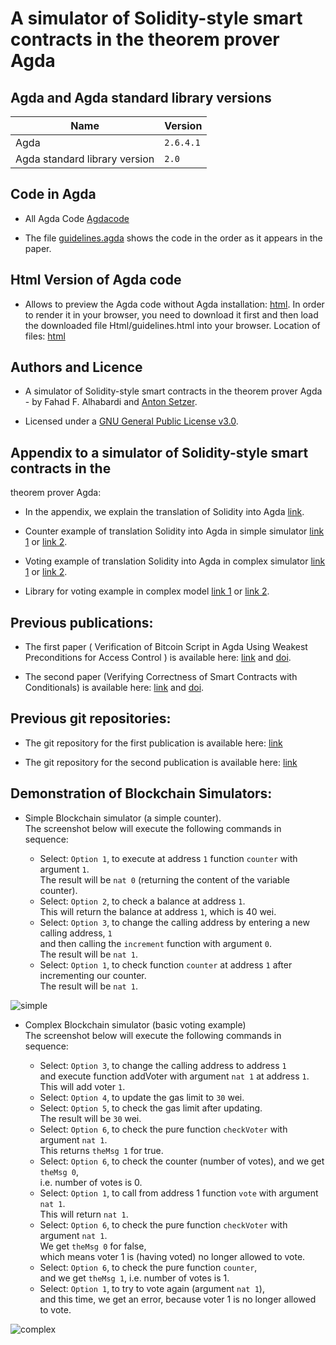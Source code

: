 # A simulator of Solidity-style smart contracts in the theorem prover Agda

## Agda and Agda standard library versions

| Name                          | Version |
| ------------------------------| ------------- |
| Agda                          | `2.6.4.1`     |
| Agda standard library version |  `2.0`        |


## Code in Agda
* All Agda Code
  [Agdacode](/Agdacode/) 

  
* The file  [guidelines.agda](Agdacode/guidelines.agda/) shows the code in the order as it appears in the paper.

## Html Version of Agda code 
* Allows to preview the Agda code without Agda installation: [html](https://htmlpreview.github.io/?https://github.com/fahad1985lab/A_simulator_of_Solidity-style_smart_contracts_in_the_theorem_prover_Agda/blob/main/Html/guidelines.html). In order to render it in your browser, you need to download it first and then load the downloaded file Html/guidelines.html into your browser. Location of files: [html](/Html/guidelines.html)

## Authors and Licence
* A simulator of Solidity-style smart contracts in the theorem prover Agda - by 
 Fahad F. Alhabardi and [Anton Setzer](https://www.cs.swan.ac.uk/~csetzer/).
 
 
* Licensed under a [GNU General Public License v3.0](https://www.gnu.org/licenses/gpl-3.0.en.html).


## Appendix to a simulator of Solidity-style smart contracts in the
theorem prover Agda:

* In the appendix, we explain the translation of Solidity into Agda [link](https://github.com/fahad1985lab/A_simulator_of_Solidity-style_smart_contracts_in_the_theorem_prover_Agda/blob/main/Appendix_to_a_simulator_of_Solidity-style_smart_contracts_in_the_theorem_prover_Agda.pdf).

* Counter example of translation Solidity into Agda in simple simulator [link 1](https://htmlpreview.github.io/?https://raw.githubusercontent.com/fahad1985lab/A_simulator_of_Solidity-style_smart_contracts_in_the_theorem_prover_Agda/main/Html/Simple-Model.example.solidityToagdaInsimplemodel-counterexample.html) or [link 2](https://github.com/fahad1985lab/A_simulator_of_Solidity-style_smart_contracts_in_the_theorem_prover_Agda/blob/main/Agdacode/Simple-Model/example/solidityToagdaInsimplemodel-counterexample.agda). 

* Voting example of translation Solidity into Agda in complex simulator [link 1](https://htmlpreview.github.io/?https://raw.githubusercontent.com/fahad1985lab/A_simulator_of_Solidity-style_smart_contracts_in_the_theorem_prover_Agda/main/Html/Complex-Model.example.solidityToagdaIncomplexmodel-votingexample.html) or [link 2](https://github.com/fahad1985lab/A_simulator_of_Solidity-style_smart_contracts_in_the_theorem_prover_Agda/blob/main/Agdacode/Complex-Model/example/solidityToagdaIncomplexmodel-votingexample.agda).

* Library for voting example in complex model [link 1](https://htmlpreview.github.io/?https://raw.githubusercontent.com/fahad1985lab/A_simulator_of_Solidity-style_smart_contracts_in_the_theorem_prover_Agda/main/Html/libraries.ComplexModelLibrary.html) or [link 2](https://github.com/fahad1985lab/A_simulator_of_Solidity-style_smart_contracts_in_the_theorem_prover_Agda/blob/main/Agdacode/libraries/ComplexModelLibrary.agda).

## Previous publications:
 
* The first paper ( Verification of Bitcoin Script in Agda Using Weakest Preconditions for Access Control
) is available here: [link](https://doi.org/10.4230/LIPIcs.TYPES.2021.1) and [doi](https://doi.org/10.4230/LIPIcs.TYPES.2021.1).
 
* The second paper (Verifying Correctness of Smart Contracts with Conditionals) is available here: [link](https://ieeexplore.ieee.org/abstract/document/10087054) and [doi](http://dx.doi.org/10.1109/iGETblockchain56591.2022.10087054).
 
## Previous git repositories:
 
* The git repository for the first publication is available here: [link](https://github.com/fahad1985lab/Smart--Contracts--Verification--With--Agda)

* The git repository for the second publication is available here: [link](https://github.com/fahad1985lab/Verifying--Correctness--of-Smart--Contracts--with--Conditionals)
 

## Demonstration of Blockchain Simulators: 

* Simple Blockchain simulator (a simple counter).\
  The screenshot below will execute the following commands in sequence:

    * Select: `Option 1`, to execute at address `1` function `counter` with argument `1`.\
      The result will be `nat 0` (returning the content of the variable counter). 
    * Select: `Option 2`, to check a balance at address `1`.\
      This will return the balance at address `1`, which is 40 wei.
    * Select: `Option 3`, to change the calling address by entering a new calling address, `1`\
      and then calling the `increment` function with argument `0`.\
      The result will be `nat 1`.
    * Select: `Option 1`, to check function `counter` at address `1` after incrementing our counter.\
      The result will be `nat 1`.

![simple](https://github.com/fahad1985lab/A_simulator_of_Solidity-style_smart_contracts_in_the_theorem_prover_Agda/assets/77390330/3091812b-4412-4be7-8bef-ecc2fd5de0fb)



* Complex Blockchain simulator (basic voting example)\
  The screenshot below will execute the following commands in sequence:

    * Select: `Option 3`, to change the calling address to address `1`\
      	      and execute function addVoter with argument `nat 1` at address `1`.\
	      This will add voter `1`.  
    * Select: `Option 4`, to update the gas limit to `30` wei.
    * Select: `Option 5`, to check the gas limit after updating.\
      	      The result will be `30` wei.  
    * Select: `Option 6`, to check the pure function `checkVoter` with argument `nat 1`.\
      	      This returns `theMsg 1` for true.
    * Select: `Option 6`, to check the counter (number of votes), and we get `theMsg 0`,\
      	      i.e. number of votes is 0.
    * Select: `Option 1`, to call from address 1 function `vote` with argument `nat 1`.\
      	      This will return `nat 1`.
    * Select: `Option 6`, to check the pure function `checkVoter` with argument `nat 1`.\
      	      We get `theMsg 0` for false,\
	      which means voter 1 is (having voted) no longer allowed to vote. 
    * Select: `Option 6`, to check the pure function `counter`,\
      	      and we get `theMsg 1`, i.e. number of votes is 1.
    * Select: `Option 1`, to try to vote again (argument `nat 1`),\
      	      and this time, we get an error, because voter 1 is no longer allowed to vote.

![complex](https://github.com/fahad1985lab/A_simulator_of_Solidity-style_smart_contracts_in_the_theorem_prover_Agda/assets/77390330/840fb1a9-8d17-491a-ab62-c6ad324b4e80)
  




